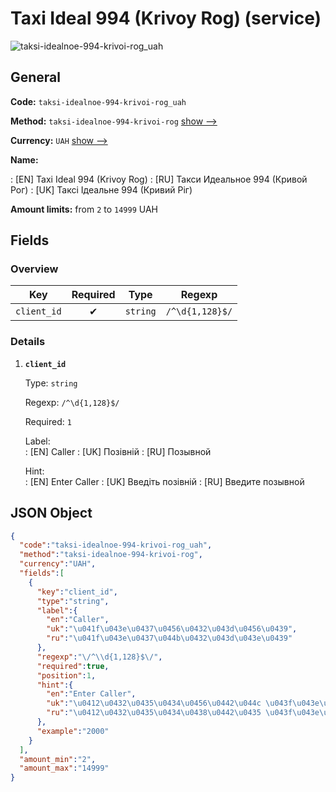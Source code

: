 
# Taxi Ideal 994 (Krivoy Rog) (service) 
![taksi-idealnoe-994-krivoi-rog_uah](https://static.openfintech.io/payout_methods/taksi-idealnoe-994-krivoi-rog_uah/logo.svg?w=400&c=v0.59.26#w24)  

## General 
 
**Code:** `taksi-idealnoe-994-krivoi-rog_uah` 
 
**Method:** `taksi-idealnoe-994-krivoi-rog` [show -->](/payout-methods/taksi-idealnoe-994-krivoi-rog/) 
 
**Currency:** `UAH` [show -->](/currencies/UAH/) 
 
**Name:** 
 
:	[EN] Taxi Ideal 994 (Krivoy Rog) 
:	[RU] Такси Идеальное 994 (Кривой Рог) 
:	[UK] Таксі Ідеальне 994 (Кривий Ріг) 
 
**Amount limits:** from `2` to `14999` UAH 

## Fields 

### Overview 

|Key|Required|Type|Regexp| 
|:---:|:---:|:---:|:---:| 
|`client_id`|✔|`string`|`/^\d{1,128}$/`| 
 

### Details 
 
1. **`client_id`** 
 
	Type: `string` 
 
	Regexp: `/^\d{1,128}$/` 
 
	Required: `1` 
 
	Label:  
	: [EN] Caller 
	: [UK] Позівній 
	: [RU] Позывной 
 
	Hint:  
	: [EN] Enter Caller 
	: [UK] Введіть позівній 
	: [RU] Введите позывной 
 

## JSON Object 

```json
{
  "code":"taksi-idealnoe-994-krivoi-rog_uah",
  "method":"taksi-idealnoe-994-krivoi-rog",
  "currency":"UAH",
  "fields":[
    {
      "key":"client_id",
      "type":"string",
      "label":{
        "en":"Caller",
        "uk":"\u041f\u043e\u0437\u0456\u0432\u043d\u0456\u0439",
        "ru":"\u041f\u043e\u0437\u044b\u0432\u043d\u043e\u0439"
      },
      "regexp":"\/^\\d{1,128}$\/",
      "required":true,
      "position":1,
      "hint":{
        "en":"Enter Caller",
        "uk":"\u0412\u0432\u0435\u0434\u0456\u0442\u044c \u043f\u043e\u0437\u0456\u0432\u043d\u0456\u0439",
        "ru":"\u0412\u0432\u0435\u0434\u0438\u0442\u0435 \u043f\u043e\u0437\u044b\u0432\u043d\u043e\u0439"
      },
      "example":"2000"
    }
  ],
  "amount_min":"2",
  "amount_max":"14999"
}
```  
